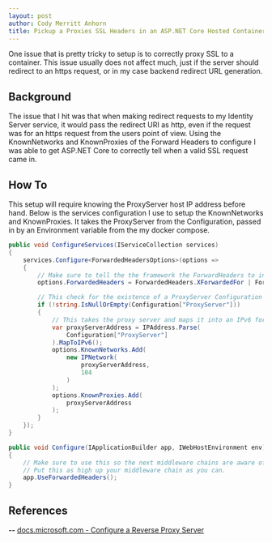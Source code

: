 ```yaml
---
layout: post
author: Cody Merritt Anhorn
title: Pickup a Proxies SSL Headers in an ASP.NET Core Hosted Container
---
```


One issue that is pretty tricky to setup is to correctly proxy SSL to a container. This issue usually does not affect much, just if the server should redirect to an https request, or in my case backend redirect URL generation.

## Background

The issue that I hit was that when making redirect requests to my Identity Server service, it would pass the redirect URI as http, even if the request was for an https request from the users point of view. Using the KnownNetworks and KnownProxies of the Forward Headers to configure I was able to get ASP.NET Core to correctly tell when a valid SSL request came in. 

## How To

This setup will require knowing the ProxyServer host IP address before hand. Below is the services configuration I use to setup the KnownNetworks and KnownProxies. It takes the ProxyServer from the Configuration, passed in by an Environment variable from the my docker compose.

~~~ csharp
public void ConfigureServices(IServiceCollection services)
{
    services.Configure<ForwardedHeadersOptions>(options =>
    {
        // Make sure to tell the the framework the ForwardHeaders to include.
        options.ForwardedHeaders = ForwardedHeaders.XForwardedFor | ForwardedHeaders.XForwardedProto;

        // This check for the existence of a ProxyServer Configuration property.
        if (!string.IsNullOrEmpty(Configuration["ProxyServer"]))
        {
            // This takes the proxy server and maps it into an IPv6 format.
            var proxyServerAddress = IPAddress.Parse(
                Configuration["ProxyServer"]
            ).MapToIPv6();
            options.KnownNetworks.Add(
                new IPNetwork(
                    proxyServerAddress,
                    104
                )
            );
            options.KnownProxies.Add(
                proxyServerAddress
            );
        }
    });
}

public void Configure(IApplicationBuilder app, IWebHostEnvironment env)
{
    // Make sure to use this so the next middleware chains are aware of the Forwarded headers.
    // Put this as high up your middleware chain as you can.
    app.UseForwardedHeaders();
}
~~~

## References

***--*** [docs.microsoft.com - Configure a Reverse Proxy Server](https://docs.microsoft.com/en-us/aspnet/core/host-and-deploy/linux-nginx?view=aspnetcore-3.1#configure-a-reverse-proxy-server)
